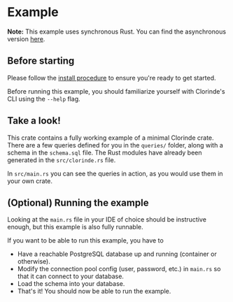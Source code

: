 # Example
**Note:** This example uses synchronous Rust. You can find the asynchronous version [here](../basic_async/README.md).

## Before starting
Please follow the [install procedure](../../README.md#install) to ensure you're ready to get started.

Before running this example, you should familiarize yourself with Clorinde's CLI using the `--help` flag.

## Take a look!
This crate contains a fully working example of a minimal Clorinde crate. There are a few queries defined for you in the `queries/` folder, along with a schema in the `schema.sql` file. The Rust modules have already been generated in the
`src/clorinde.rs` file.

In `src/main.rs` you can see the queries in action, as you would use them in your own crate.

## (Optional) Running the example
Looking at the `main.rs` file in your IDE of choice should be instructive enough, but this example is also fully runnable.

If you want to be able to run this example, you have to

- Have a reachable PostgreSQL database up and running (container or otherwise).
- Modify the connection pool config (user, password, etc.) in `main.rs` so that
  it can connect to your database.
- Load the schema into your database.
- That's it! You should now be able to run the example.
